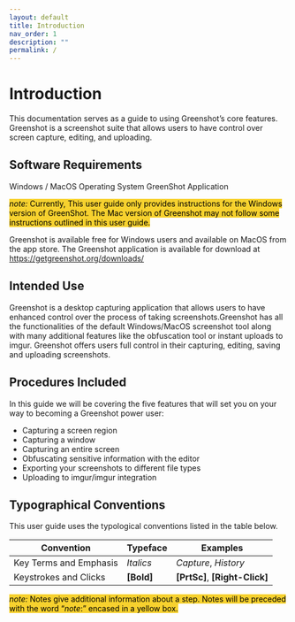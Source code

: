 ```yaml
---
layout: default
title: Introduction 
nav_order: 1
description: ""
permalink: /
---
```


# Introduction
This documentation serves as a guide to using Greenshot’s core features. Greenshot is a screenshot suite that allows users to have control over screen capture, editing, and uploading. 

## Software Requirements
Windows / MacOS Operating System
GreenShot Application

<span style="background-color:#F7D12E;color:black;">_note:_ Currently, This user guide only provides instructions for the Windows version of GreenShot. The Mac version of Greenshot may not follow some instructions outlined in this user guide.</span> 


Greenshot is available free for Windows users and available on MacOS from the app store. The Greenshot application is available for download at https://getgreenshot.org/downloads/
 
## Intended Use
Greenshot is a desktop capturing application that allows users to have enhanced control over the process of taking screenshots.Greenshot has all the functionalities of the default Windows/MacOS screenshot tool along with many additional features like the obfuscation tool or instant uploads to imgur. Greenshot offers users full control in their capturing, editing, saving and uploading screenshots.

## Procedures Included
In this guide we will be covering the five features that will set you on your way to becoming a Greenshot power user:
- Capturing a screen region
- Capturing a window
- Capturing an entire screen
- Obfuscating sensitive information with the editor
- Exporting your screenshots to different file types
- Uploading to imgur/imgur integration

## Typographical Conventions
This user guide uses the typological conventions listed in the table below.

| Convention | Typeface | Examples |
|---|---|---|
| Key Terms and Emphasis | _Italics_  | _Capture_, _History_           |
| Keystrokes and Clicks  | **[Bold]** | **[PrtSc]**, **[Right-Click]** |

<span style="background-color:#F7D12E;color:black;">_note:_ Notes give additional information about a step. Notes will be preceded with the word “_note_:” encased in a yellow box.</span>


